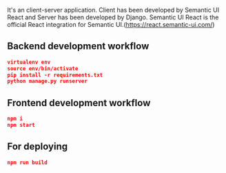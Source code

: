 It's an client-server application. Client has been developed by Semantic UI React and Server has been developed by Django.
Semantic UI React is the official React integration for Semantic UI.(https://react.semantic-ui.com/)

## Backend development workflow

```json
virtualenv env
source env/bin/activate
pip install -r requirements.txt
python manage.py runserver
```

## Frontend development workflow

```json
npm i
npm start
```

## For deploying

```json
npm run build
```
